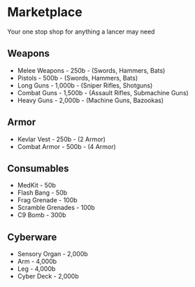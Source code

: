 # Marketplace
Your one stop shop for anything a lancer may need
## Weapons
- Melee Weapons - 250b - (Swords, Hammers, Bats) 
- Pistols - 500b - (Swords, Hammers, Bats) 
- Long Guns - 1,000b - (Sniper Rifles, Shotguns)
- Combat Guns - 1,500b - (Assault Rifles, Submachine Guns)
- Heavy Guns - 2,000b - (Machine Guns, Bazookas)

## Armor
- Kevlar Vest - 250b - (2 Armor) 
- Combat Armor - 500b - (4 Armor)

## Consumables
- MedKit - 50b 
- Flash Bang - 50b
- Frag Grenade - 100b
- Scramble Grenades - 100b
- C9 Bomb - 300b

## Cyberware
- Sensory Organ - 2,000b 
- Arm - 4,000b 
- Leg - 4,000b
- Cyber Deck - 2,000b
